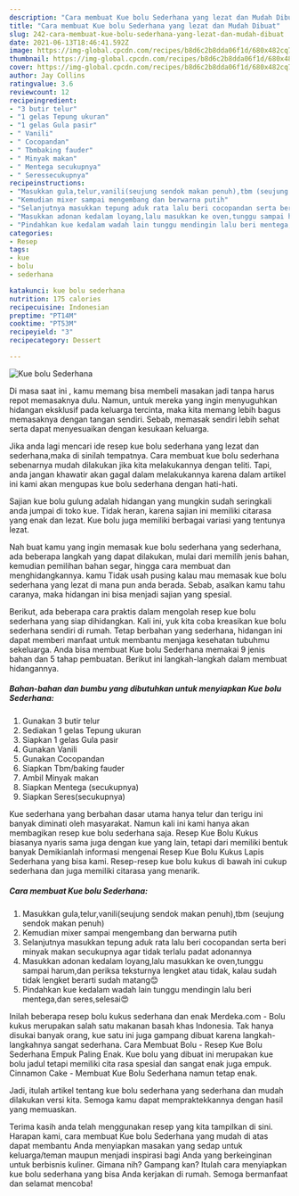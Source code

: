 ```yaml
---
description: "Cara membuat Kue bolu Sederhana yang lezat dan Mudah Dibuat"
title: "Cara membuat Kue bolu Sederhana yang lezat dan Mudah Dibuat"
slug: 242-cara-membuat-kue-bolu-sederhana-yang-lezat-dan-mudah-dibuat
date: 2021-06-13T18:46:41.592Z
image: https://img-global.cpcdn.com/recipes/b8d6c2b8dda06f1d/680x482cq70/kue-bolu-sederhana-foto-resep-utama.jpg
thumbnail: https://img-global.cpcdn.com/recipes/b8d6c2b8dda06f1d/680x482cq70/kue-bolu-sederhana-foto-resep-utama.jpg
cover: https://img-global.cpcdn.com/recipes/b8d6c2b8dda06f1d/680x482cq70/kue-bolu-sederhana-foto-resep-utama.jpg
author: Jay Collins
ratingvalue: 3.6
reviewcount: 12
recipeingredient:
- "3 butir telur"
- "1 gelas Tepung ukuran"
- "1 gelas Gula pasir"
- " Vanili"
- " Cocopandan"
- " Tbmbaking fauder"
- " Minyak makan"
- " Mentega secukupnya"
- " Seressecukupnya"
recipeinstructions:
- "Masukkan gula,telur,vanili(seujung sendok makan penuh),tbm (seujung sendok makan penuh)"
- "Kemudian mixer sampai mengembang dan berwarna putih"
- "Selanjutnya masukkan tepung aduk rata lalu beri cocopandan serta beri minyak makan secukupnya agar tidak terlalu padat adonannya"
- "Masukkan adonan kedalam loyang,lalu masukkan ke oven,tunggu sampai harum,dan periksa teksturnya lengket atau tidak, kalau sudah tidak lengket berarti sudah matang😊"
- "Pindahkan kue kedalam wadah lain tunggu mendingin lalu beri mentega,dan seres,selesai😍"
categories:
- Resep
tags:
- kue
- bolu
- sederhana

katakunci: kue bolu sederhana 
nutrition: 175 calories
recipecuisine: Indonesian
preptime: "PT14M"
cooktime: "PT53M"
recipeyield: "3"
recipecategory: Dessert

---
```



![Kue bolu Sederhana](https://img-global.cpcdn.com/recipes/b8d6c2b8dda06f1d/680x482cq70/kue-bolu-sederhana-foto-resep-utama.jpg)

Di masa  saat ini , kamu memang bisa membeli masakan jadi tanpa harus repot memasaknya dulu. Namun, untuk mereka yang ingin menyuguhkan hidangan eksklusif pada keluarga tercinta, maka kita memang lebih bagus memasaknya dengan tangan sendiri. Sebab, memasak sendiri lebih sehat serta dapat menyesuaikan dengan kesukaan keluarga.

Jika anda lagi mencari ide resep kue bolu sederhana yang lezat dan sederhana,maka di sinilah tempatnya. Cara membuat kue bolu sederhana  sebenarnya mudah dilakukan jika kita melakukannya dengan teliti. Tapi, anda jangan khawatir akan gagal dalam melakukannya 
karena dalam artikel ini kami akan mengupas kue bolu sederhana dengan hati-hati.  

Sajian kue bolu gulung adalah hidangan yang mungkin sudah seringkali anda jumpai di toko kue. Tidak heran, karena sajian ini memiliki citarasa yang enak dan lezat. Kue bolu juga memiliki berbagai variasi yang tentunya lezat.

Nah buat kamu yang ingin memasak kue bolu sederhana yang sederhana, ada beberapa langkah yang dapat dilakukan, mulai dari memilih jenis bahan, kemudian pemilihan bahan segar, hingga cara membuat dan menghidangkannya. kamu Tidak usah pusing kalau mau memasak kue bolu sederhana yang lezat di mana pun anda berada. Sebab, asalkan kamu  tahu caranya, maka hidangan ini bisa menjadi sajian yang spesial.

Berikut, ada beberapa cara praktis  dalam mengolah resep kue bolu sederhana yang siap dihidangkan. Kali ini, yuk kita coba kreasikan kue bolu sederhana sendiri di rumah. Tetap berbahan yang sederhana, hidangan ini dapat memberi manfaat untuk membantu menjaga kesehatan tubuhmu sekeluarga. Anda bisa membuat Kue bolu Sederhana memakai 9 jenis bahan dan 5 tahap pembuatan. Berikut ini langkah-langkah dalam membuat hidangannya.

<!--inarticleads1-->

##### Bahan-bahan dan bumbu yang dibutuhkan untuk menyiapkan Kue bolu Sederhana:

1. Gunakan 3 butir telur
1. Sediakan 1 gelas Tepung ukuran
1. Siapkan 1 gelas Gula pasir
1. Gunakan  Vanili
1. Gunakan  Cocopandan
1. Siapkan  Tbm/baking fauder
1. Ambil  Minyak makan
1. Siapkan  Mentega (secukupnya)
1. Siapkan  Seres(secukupnya)


Kue sederhana yang berbahan dasar utama hanya telur dan terigu ini banyak diminati oleh masyarakat. Namun kali ini kami hanya akan membagikan resep kue bolu sederhana saja. Resep Kue Bolu Kukus biasanya nyaris sama juga dengan kue yang lain, tetapi dari memiliki bentuk banyak Demikianlah informasi mengenai Resep Kue Bolu Kukus Lapis Sederhana yang bisa kami. Resep-resep kue bolu kukus di bawah ini cukup sederhana dan juga memiliki citarasa yang menarik. 

<!--inarticleads2-->

##### Cara membuat Kue bolu Sederhana:

1. Masukkan gula,telur,vanili(seujung sendok makan penuh),tbm (seujung sendok makan penuh)
1. Kemudian mixer sampai mengembang dan berwarna putih
1. Selanjutnya masukkan tepung aduk rata lalu beri cocopandan serta beri minyak makan secukupnya agar tidak terlalu padat adonannya
1. Masukkan adonan kedalam loyang,lalu masukkan ke oven,tunggu sampai harum,dan periksa teksturnya lengket atau tidak, kalau sudah tidak lengket berarti sudah matang😊
1. Pindahkan kue kedalam wadah lain tunggu mendingin lalu beri mentega,dan seres,selesai😍


Inilah beberapa resep bolu kukus sederhana dan enak Merdeka.com - Bolu kukus merupakan salah satu makanan basah khas Indonesia. Tak hanya disukai banyak orang, kue satu ini juga gampang dibuat karena langkah-langkahnya sangat sederhana. Cara Membuat Bolu - Resep Kue Bolu Sederhana Empuk Paling Enak. Kue bolu yang dibuat ini merupakan kue bolu jadul tetapi memiliki cita rasa spesial dan sangat enak juga empuk. Cinnamon Cake - Membuat Kue Bolu Sederhana namun tetap enak. 

Jadi, itulah artikel tentang  kue bolu sederhana  yang sederhana dan mudah dilakukan versi kita. Semoga kamu dapat mempraktekkannya dengan hasil yang memuaskan. 

Terima kasih anda telah menggunakan resep yang kita tampilkan di sini. Harapan kami, cara membuat  Kue bolu Sederhana yang mudah di atas dapat membantu Anda menyiapkan masakan yang sedap untuk keluarga/teman maupun menjadi inspirasi bagi Anda yang berkeinginan untuk berbisnis kuliner. Gimana nih? Gampang kan? Itulah cara menyiapkan kue bolu sederhana yang bisa Anda kerjakan di rumah. Semoga bermanfaat dan selamat mencoba!


